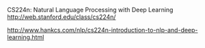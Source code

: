 CS224n: Natural Language Processing with Deep Learning
http://web.stanford.edu/class/cs224n/

http://www.hankcs.com/nlp/cs224n-introduction-to-nlp-and-deep-learning.html
